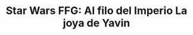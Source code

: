 ---
collection: rolLudoteca
title: 'Star Wars FFG: Al filo del Imperio La joya de Yavin'
image: edgswe09.png
editorial: 'Fantasy Flight Games'
editorial_ref: 'EDGSWE09'
isbn: '9788415889816'
type: 'Aventura'
web: http://www.fantasyflightgames.es/juegos/articulo/star_wars_al_filo_del_imperio/la_joya_de_yavin
format: 'Libro tapa dura'
system: 'Genesys'
created_at: '2022-04-11T12:04:08+00:00'
---